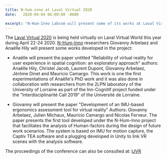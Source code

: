 ```yaml
---
title: N-hum-inno at Laval Virtual 2020
date:   2020-04-04 06:00:00 -0600

excerpt: "N-Hum-Inno Labcom will present some of its works at Laval Virtual 2020 on April 22"
---
```


The [Laval Virtual 2020](https://www.laval-virtual.com) is being held virtually on Laval Virtual World this year during April 22-24 2020.
[N-Hum-Inno](https://n-hum-inno.eu) researchers Giovanny Arbelaez and Anaëlle Hily will present some works developed in the project:

 - Anaëlle will present the paper untitled "Reliability of virtual reality for user experience in spatial cognition: an exploratory approach" authors: Anaëlle Hily, Christel Jacob, Laurent Dupont, Giovanny Arbelaez, Jérôme Dinet and Mauricio Camargo. This work is one the first experimentations of Anaëlle's PhD work and it was also done in collaboration with researchers from the 2LPN laboratory of the University of Lorraine as part of the Inn-Cognitif project funded under the "Interdisciplinarité Call 2019" of the Université de Lorraine.

 - Giovanny will present the paper "Development of an IMU-based ergonomics assessment tool for virtual reality" Authors: Giovanny Arbelaez, Julien Michaux, Mauricio Camargo and Nicolas Ferveur. The paper presents the first tool developed under the N-Hum-Inno project that facilitates the analysis of Human-factors during the design of future work scenarios. The system is based on IMU for motion capture, the Captiv TEA software and a plugging developed in Unity to link VR scenes with the analysis software.


The proceedings of the conference can also be consulted at: [IJVR](https://ijvr.eu) 